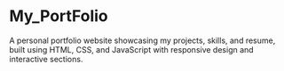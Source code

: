 # My_PortFolio

A personal portfolio website showcasing my projects, skills, and resume, built using HTML, CSS, and JavaScript with responsive design and interactive sections.

